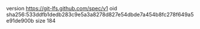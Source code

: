 version https://git-lfs.github.com/spec/v1
oid sha256:533ddfb1dedb283c9e5a3a8278d827e54dbde7a454b8fc278f649a5e91de900b
size 184
